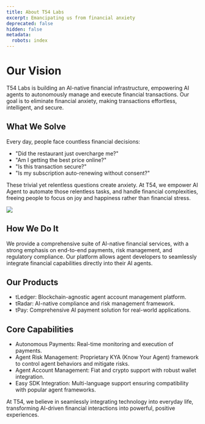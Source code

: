 ```yaml
---
title: About T54 Labs
excerpt: Emancipating us from financial anxiety
deprecated: false
hidden: false
metadata:
  robots: index
---
```

# Our Vision

T54 Labs is building an AI-native financial infrastructure, empowering AI agents to autonomously manage and execute financial transactions. Our goal is to eliminate financial anxiety, making transactions effortless, intelligent, and secure.

## What We Solve

Every day, people face countless financial decisions:

* "Did the restaurant just overcharge me?"
* "Am I getting the best price online?"
* "Is this transaction secure?"
* "Is my subscription auto-renewing without consent?"

These trivial yet relentless questions create anxiety. At T54, we empower AI Agent to automate those relentless tasks, and handle financial complexities, freeing people to focus on joy and happiness rather than financial stress.

![](https://files.readme.io/f889a72468dbfa009170fe98274359628b9bc0ef2edeb10dbbdfb541b81d664b-T54_deck_0307_page6.jpg)

## How We Do It

We provide a comprehensive suite of AI-native financial services, with a strong emphasis on end-to-end payments, risk management, and regulatory compliance. Our platform allows agent developers to seamlessly integrate financial capabilities directly into their AI agents.

## Our Products

* tLedger: Blockchain-agnostic agent account management platform.
* tRadar: AI-native compliance and risk management framework.
* tPay: Comprehensive AI payment solution for real-world applications.

## Core Capabilities

* Autonomous Payments: Real-time monitoring and execution of payments.
* Agent Risk Management: Proprietary KYA (Know Your Agent) framework to control agent behaviors and mitigate risks.
* Agent Account Management: Fiat and crypto support with robust wallet integration.
* Easy SDK Integration: Multi-language support ensuring compatibility with popular agent frameworks.

At T54, we believe in seamlessly integrating technology into everyday life, transforming AI-driven financial interactions into powerful, positive experiences.